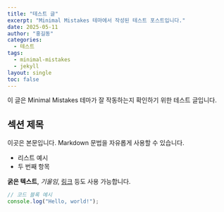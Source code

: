 ```yaml
---
title: "테스트 글"
excerpt: "Minimal Mistakes 테마에서 작성된 테스트 포스트입니다."
date: 2025-05-11
author: "홍길동"
categories:
  - 테스트
tags:
  - minimal-mistakes
  - jekyll
layout: single
toc: false
---
```


이 글은 Minimal Mistakes 테마가 잘 작동하는지 확인하기 위한 테스트 글입니다.

## 섹션 제목

이곳은 본문입니다. Markdown 문법을 자유롭게 사용할 수 있습니다.

- 리스트 예시
- 두 번째 항목

**굵은 텍스트**, *기울임*, [링크](https://google.com) 등도 사용 가능합니다.

```js
// 코드 블록 예시
console.log("Hello, world!");
